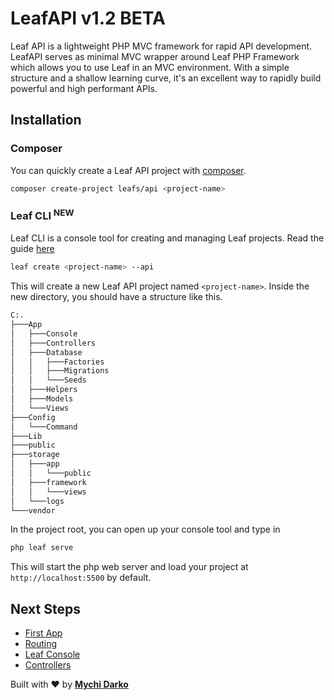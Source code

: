 # LeafAPI v1.2 BETA

Leaf API is a lightweight PHP MVC framework for rapid API development. LeafAPI serves as minimal MVC wrapper around Leaf PHP Framework which allows you to use Leaf in an MVC environment. With a simple structure and a shallow learning curve, it's an excellent way to rapidly build powerful and high performant APIs.

## Installation

### Composer

You can quickly create a Leaf API project with [composer](https://getcomposer.org).

```bash
composer create-project leafs/api <project-name>
```

### Leaf CLI <sup class="new-tag-1">NEW</sup>

Leaf CLI is a console tool for creating and managing Leaf projects. Read the guide [here](/cli)

```bash
leaf create <project-name> --api
```

This will create a new Leaf API project named `<project-name>`. Inside the new directory, you should have a structure like this.

```bash
C:.
├───App
│   ├───Console
│   ├───Controllers
│   ├───Database
│   │   ├───Factories
│   │   ├───Migrations
│   │   └───Seeds
│   ├───Helpers
│   ├───Models
│   └───Views
├───Config
│   └───Command
├───Lib
├───public
├───storage
│   ├───app
│   │   └───public
│   ├───framework
│   │   └───views
│   └───logs
└───vendor
```

In the project root, you can open up your console tool and type in

```bash
php leaf serve
```

This will start the php web server and load your project at `http://localhost:5500` by default.

## Next Steps

- [First App](/leaf-api/v/1.2/getting-started/first-app)
- [Routing](/leaf-api/v/1.2/core/routing)
- [Leaf Console](/leaf-api/v/1.2/utils/console)
- [Controllers](/leaf-api/v/1.2/core/controllers)

Built with ❤ by [**Mychi Darko**](//mychi.netlify.app)
